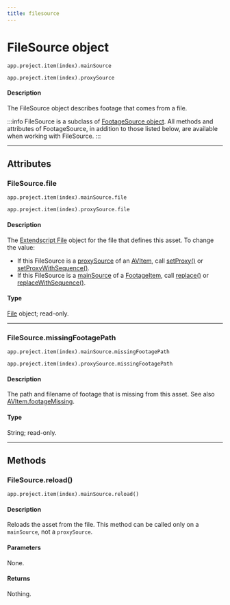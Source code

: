 ```yaml
---
title: filesource
---
```

# FileSource object

`app.project.item(index).mainSource`

`app.project.item(index).proxySource`


#### Description

The FileSource object describes footage that comes from a file.

:::info
FileSource is a subclass of [FootageSource object](../footagesource). All methods and attributes of FootageSource, in addition to those listed below, are available when working with FileSource.
:::


---

## Attributes

### FileSource.file

`app.project.item(index).mainSource.file`

`app.project.item(index).proxySource.file`


#### Description

The [Extendscript File](https://extendscript.docsforadobe.dev/file-system-access/file-object.html) object for the file that defines this asset. To change the value:

- If this FileSource is a [proxySource](../item/avitem.md#avitemproxysource) of an [AVItem](../../item/avitem), call [setProxy()](../item/avitem.md#avitemsetproxy) or [setProxyWithSequence()](../item/avitem.md#avitemsetproxywithsequence).
- If this FileSource is a [mainSource](../item/footageitem.md#footageitemmainsource) of a [FootageItem](../../item/footageitem), call [replace()](../item/footageitem.md#footageitemreplace) or [replaceWithSequence()](../item/footageitem.md#footageitemreplacewithsequence).

#### Type

[File](https://extendscript.docsforadobe.dev/file-system-access/file-object.html) object; read-only.

---

### FileSource.missingFootagePath

`app.project.item(index).mainSource.missingFootagePath`

`app.project.item(index).proxySource.missingFootagePath`


#### Description

The path and filename of footage that is missing from this asset. See also [AVItem.footageMissing](../item/avitem.md#avitemfootagemissing).

#### Type

String; read-only.

---

## Methods

### FileSource.reload()

`app.project.item(index).mainSource.reload()`

#### Description

Reloads the asset from the file. This method can be called only on a `mainSource`, not a `proxySource`.

#### Parameters

None.

#### Returns

Nothing.
